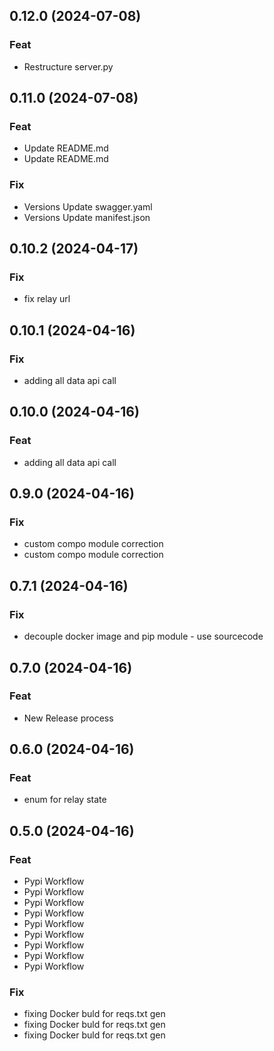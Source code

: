 ## 0.12.0 (2024-07-08)

### Feat

- Restructure server.py

## 0.11.0 (2024-07-08)

### Feat

- Update README.md
- Update README.md

### Fix

- Versions Update swagger.yaml
- Versions Update manifest.json

## 0.10.2 (2024-04-17)

### Fix

- fix relay url

## 0.10.1 (2024-04-16)

### Fix

- adding all data api call

## 0.10.0 (2024-04-16)

### Feat

- adding all data api call

## 0.9.0 (2024-04-16)

### Fix

- custom compo module correction
- custom compo module correction

## 0.7.1 (2024-04-16)

### Fix

- decouple docker image and pip module - use sourcecode

## 0.7.0 (2024-04-16)

### Feat

- New Release process

## 0.6.0 (2024-04-16)

### Feat

- enum for relay state

## 0.5.0 (2024-04-16)

### Feat

- Pypi Workflow
- Pypi Workflow
- Pypi Workflow
- Pypi Workflow
- Pypi Workflow
- Pypi Workflow
- Pypi Workflow
- Pypi Workflow
- Pypi Workflow

### Fix

- fixing Docker buld for reqs.txt gen
- fixing Docker buld for reqs.txt gen
- fixing Docker buld for reqs.txt gen
